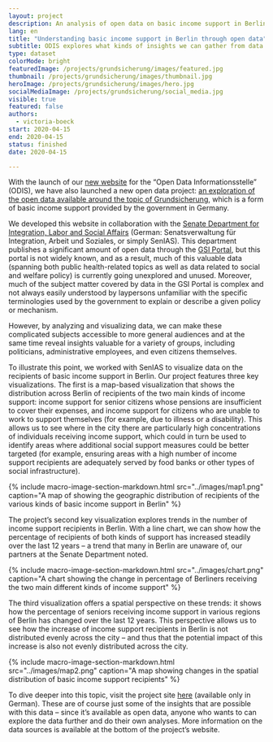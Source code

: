 ```yaml
---
layout: project
description: An analysis of open data on basic income support in Berlin
lang: en
title: "Understanding basic income support in Berlin through open data"
subtitle: ODIS explores what kinds of insights we can gather from data made available by the Senate Department for Integration, Labor and Social Affairs
type: dataset
colorMode: bright
featuredImage: /projects/grundsicherung/images/featured.jpg
thumbnail: /projects/grundsicherung/images/thumbnail.jpg
heroImage: /projects/grundsicherung/images/hero.jpg
socialMediaImage: /projects/grundsicherung/social_media.jpg
visible: true
featured: false
authors:
  - victoria-boeck
start: 2020-04-15
end: 2020-04-15
status: finished
date: 2020-04-15  

---
```


With the launch of our [new website](https://odis-berlin.de/) for the “Open Data Informationsstelle” (ODIS), we have also launched a new open data project: [an exploration of the open data available around the topic of Grundsicherung](https://odis-berlin.de/projekte/grundsicherung/), which is a form of basic income support provided by the government in Germany. 

We developed this website in collaboration with the [Senate Department for Integration, Labor and Social Affairs](https://www.berlin.de/sen/ias/) (German: Senatsverwaltung für Integration, Arbeit und Soziales, or simply SenIAS). This department publishes a significant amount of open data through the [GSI Portal](http://www.gsi-berlin.info/), but this portal is not widely known, and as a result, much of this valuable data (spanning both public health-related topics as well as data related to social and welfare policy) is currently going unexplored and unused. Moreover, much of the subject matter covered by data in the GSI Portal is complex and not always easily understood by laypersons unfamiliar with the specific terminologies used by the government to explain or describe a given policy or mechanism. 
 
However, by analyzing and visualizing data, we can make these complicated subjects accessible to more general audiences and at the same time reveal insights valuable for a variety of groups, including politicians, administrative employees, and even citizens themselves. 

To illustrate this point, we worked with SenIAS to visualize data on the recipients of basic income support in Berlin. Our project features three key visualizations. The first is a map-based visualization that shows the distribution across Berlin of recipients of the two main kinds of income support: income support for senior citizens whose pensions are insufficient to cover their expenses, and income support for citizens who are unable to work to support themselves (for example, due to illness or a disability). This allows us to see where in the city there are particularly high concentrations of individuals receiving income support, which could in turn be used to identify areas where additional social support measures could be better targeted (for example, ensuring areas with a high number of income support recipients are adequately served by food banks or other types of social infrastructure). 

{% include macro-image-section-markdown.html src="../images/map1.png" caption="A map of showing the geographic distribution of recipients of the various kinds of basic income support in Berlin" %}

The project’s second key visualization explores trends in the number of income support recipients in Berlin. With a line chart, we can show how the percentage of recipients of both kinds of support has increased steadily over the last 12 years – a trend that many in Berlin are unaware of, our partners at the Senate Department noted.

{% include macro-image-section-markdown.html src="../images/chart.png" caption="A chart showing the change in percentage of Berliners receiving the two main different kinds of income support" %}

The third visualization offers a spatial perspective on these trends: it shows how the percentage of seniors receiving income support in various regions of Berlin has changed over the last 12 years. This perspective allows us to see how the increase of income support recipients in Berlin is not distributed evenly across the city – and thus that the potential impact of this increase is also not evenly distributed across the city.

{% include macro-image-section-markdown.html src="../images/map2.png" caption="A map showing changes in the spatial distribution of basic income support recipients" %}

To dive deeper into this topic, visit the project site [here](https://odis-berlin.de/projekte/grundsicherung/) (available only in German). These are of course just some of the insights that are possible with this data – since it’s available as open data, anyone who wants to can explore the data further and do their own analyses. More information on the data sources is available at the bottom of the project’s website. 
